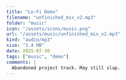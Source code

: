 ```yaml
---
title: "Lo-Fi Demo"
filename: "unfinished_mix_v2.mp3"
folder: "music"
icon: "/assets/icons/music.png"
url: "/assets/music/unfinished_mix_v2.mp3"
kind: "audio/mp3"
size: "3.4 MB"
date: 2025-07-30
tags: ["music", "demo"]
comments: |
  Abandoned project track. May still slap.
---
```

